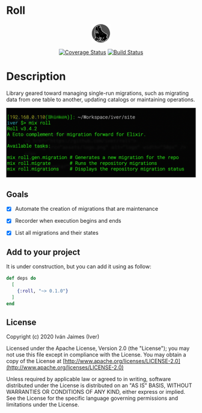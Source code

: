 # Roll

<div align="center">
	<a href="https://github.com/iver/roll">
		<img src="assets/logo.png" alt="logo" width="50px" /> 
	</a>
</div>
<div align="center">

[![Coverage Status](https://coveralls.io/repos/github/iver/roll/badge.svg?branch=master)](https://coveralls.io/github/iver/roll?branch=master) [![Build Status](https://travis-ci.org/iver/roll.svg?branch=master)](https://travis-ci.org/iver/roll)

</div>

Description
=== 

Library geared toward managing single-run migrations, such as migrating data from one table to another, updating catalogs or maintaining operations.
 
<div align="center">
	<img src="assets/screenshot.png" alt="screen" width="650px" /> 
</div>

Goals
----

* [x] Automate the creation of migrations that are maintenance
* [x] Recorder when execution begins and ends
* [x] List all migrations and their states


Add to your project
---

It is under construction, but you can add it using as follow:

```elixir
def deps do
  [
    {:roll, "~> 0.1.0"}
  ]
end
```



## License

Copyright (c) 2020 Iván Jaimes (Iver)

Licensed under the Apache License, Version 2.0 (the "License");
you may not use this file except in compliance with the License.
You may obtain a copy of the License at [http://www.apache.org/licenses/LICENSE-2.0](http://www.apache.org/licenses/LICENSE-2.0)

Unless required by applicable law or agreed to in writing, software
distributed under the License is distributed on an "AS IS" BASIS,
WITHOUT WARRANTIES OR CONDITIONS OF ANY KIND, either express or implied.
See the License for the specific language governing permissions and
limitations under the License.

